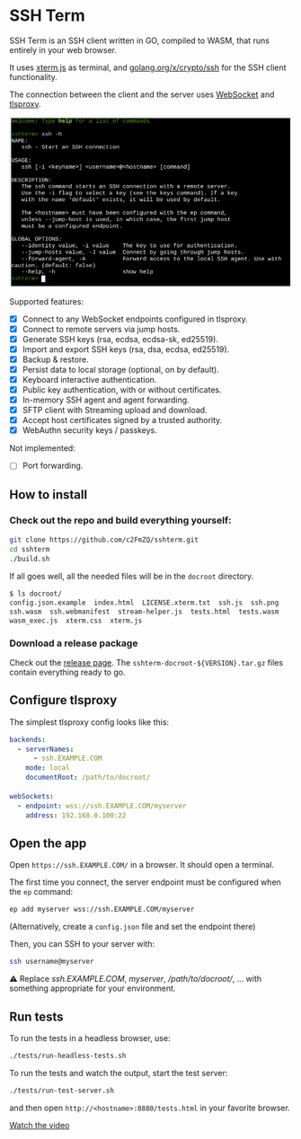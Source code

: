# SSH Term

SSH Term is an SSH client written in GO, compiled to WASM, that runs entirely in your web browser.

It uses [xterm.js](https://xtermjs.org/) as terminal, and [golang.org/x/crypto/ssh](https://pkg.go.dev/golang.org/x/crypto/ssh) for the SSH client functionality.

The connection between the client and the server uses [WebSocket](https://developer.mozilla.org/en-US/docs/Web/API/WebSocket) and [tlsproxy](https://github.com/c2FmZQ/tlsproxy).

![screenshot](https://github.com/c2FmZQ/sshterm/blob/main/images/sshterm.png "SSH Term")

Supported features:

* [x] Connect to any WebSocket endpoints configured in tlsproxy.
* [x] Connect to remote servers via jump hosts.
* [x] Generate SSH keys (rsa, ecdsa, ecdsa-sk, ed25519).
* [x] Import and export SSH keys (rsa, dsa, ecdsa, ed25519).
* [x] Backup & restore.
* [x] Persist data to local storage (optional, on by default).
* [x] Keyboard interactive authentication.
* [x] Public key authentication, with or without certificates.
* [x] In-memory SSH agent and agent forwarding.
* [x] SFTP client with Streaming upload and download.
* [x] Accept host certificates signed by a trusted authority.
* [x] WebAuthn security keys / passkeys.

Not implemented:

* [ ] Port forwarding.

## How to install

### Check out the repo and build everything yourself:

```bash
git clone https://github.com/c2FmZQ/sshterm.git
cd sshterm
./build.sh
```

If all goes well, all the needed files will be in the `docroot` directory.

```
$ ls docroot/
config.json.example  index.html  LICENSE.xterm.txt  ssh.js  ssh.png  ssh.wasm  ssh.webmanifest  stream-helper.js  tests.html  tests.wasm  wasm_exec.js  xterm.css  xterm.js
```

### Download a release package

Check out the [release page](https://github.com/c2FmZQ/sshterm/releases). The `sshterm-docroot-${VERSION}.tar.gz` files contain everything ready to go.

## Configure tlsproxy

The simplest tlsproxy config looks like this:

```yaml
backends:
  - serverNames:
      - ssh.EXAMPLE.COM
    mode: local
    documentRoot: /path/to/docroot/

webSockets:
  - endpoint: wss://ssh.EXAMPLE.COM/myserver
    address: 192.168.0.100:22
```

## Open the app

Open `https://ssh.EXAMPLE.COM/` in a browser. It should open a terminal.

The first time you connect, the server endpoint must be configured when the `ep` command:

```bash
ep add myserver wss://ssh.EXAMPLE.COM/myserver
```
(Alternatively, create a `config.json` file and set the endpoint there)

Then, you can SSH to your server with:

```bash
ssh username@myserver
```

:warning: Replace _ssh.EXAMPLE.COM_, _myserver_, _/path/to/docroot/_, ... with something appropriate for your environment.

## Run tests

To run the tests in a headless browser, use:

```bash
./tests/run-headless-tests.sh
```

To run the tests and watch the output, start the test server:

```bash
./tests/run-test-server.sh
```

and then open `http://<hostname>:8880/tests.html` in your favorite browser.

[Watch the video](https://www.youtube.com/watch?v=wwoTMb_pqw8)

